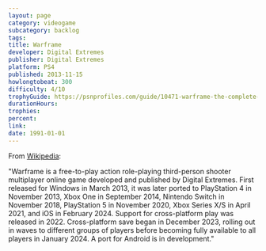 ```yaml
---
layout: page
category: videogame
subcategory: backlog
tags:
title: Warframe
developer: Digital Extremes
publisher: Digital Extremes
platform: PS4
published: 2013-11-15
howlongtobeat: 300
difficulty: 4/10
trophyGuide: https://psnprofiles.com/guide/10471-warframe-the-complete-trophy-guide-ps4
durationHours:
trophies:
percent:
link:
date: 1991-01-01
---
```


From [Wikipedia](https://en.wikipedia.org/wiki/Warframe):

"Warframe is a free-to-play action role-playing third-person shooter multiplayer online game developed and published by Digital Extremes. First released for Windows in March 2013, it was later ported to PlayStation 4 in November 2013, Xbox One in September 2014, Nintendo Switch in November 2018, PlayStation 5 in November 2020, Xbox Series X/S in April 2021, and iOS in February 2024. Support for cross-platform play was released in 2022. Cross-platform save began in December 2023, rolling out in waves to different groups of players before becoming fully available to all players in January 2024. A port for Android is in development."
